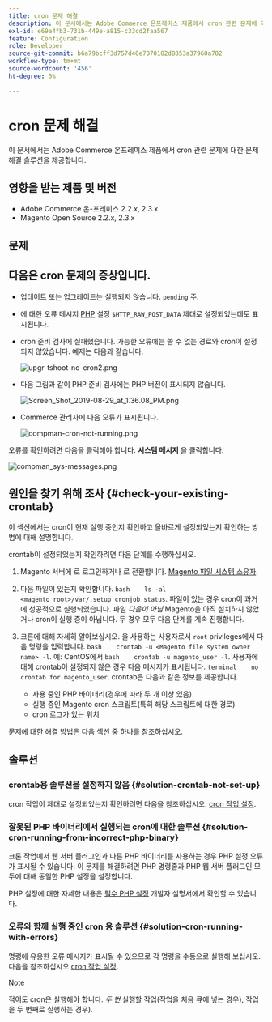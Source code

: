 ```yaml
---
title: cron 문제 해결
description: 이 문서에서는 Adobe Commerce 온프레미스 제품에서 cron 관련 문제에 대한 문제 해결 솔루션을 제공합니다.
exl-id: e69a4fb3-731b-449e-a815-c33cd2faa567
feature: Configuration
role: Developer
source-git-commit: b6a79bcff3d757d40e7070182d8853a37960a782
workflow-type: tm+mt
source-wordcount: '456'
ht-degree: 0%

---
```


# cron 문제 해결

이 문서에서는 Adobe Commerce 온프레미스 제품에서 cron 관련 문제에 대한 문제 해결 솔루션을 제공합니다.

## 영향을 받는 제품 및 버전

* Adobe Commerce 온-프레미스 2.2.x, 2.3.x
* Magento Open Source 2.2.x, 2.3.x

## 문제

## 다음은 cron 문제의 증상입니다.

* 업데이트 또는 업그레이드는 실행되지 않습니다. `pending` 주.
* 에 대한 오류 메시지 [PHP](https://glossary.magento.com/php) 설정 `$HTTP_RAW_POST_DATA` 제대로 설정되었는데도 표시됩니다.
* cron 준비 검사에 실패했습니다. 가능한 오류에는 쓸 수 없는 경로와 cron이 설정되지 않았습니다. 예제는 다음과 같습니다.

  ![upgr-tshoot-no-cron2.png](assets/upgr-tshoot-no-cron2.png)

* 다음 그림과 같이 PHP 준비 검사에는 PHP 버전이 표시되지 않습니다.

  ![Screen_Shot_2019-08-29_at_1.36.08_PM.png](assets/Screen_Shot_2019-08-29_at_1.36.08_PM.png)

* Commerce 관리자에 다음 오류가 표시됩니다.

  ![compman-cron-not-running.png](assets/compman-cron-not-running.png)

오류를 확인하려면 다음을 클릭해야 합니다. **시스템 메시지** 을 클릭합니다.

![compman_sys-messages.png](assets/compman_sys-messages.png)

## 원인을 찾기 위해 조사 {#check-your-existing-crontab}

이 섹션에서는 cron이 현재 실행 중인지 확인하고 올바르게 설정되었는지 확인하는 방법에 대해 설명합니다.

crontab이 설정되었는지 확인하려면 다음 단계를 수행하십시오.

1. Magento 서버에 로 로그인하거나 로 전환합니다. [Magento 파일 시스템 소유자](https://devdocs.magento.com/guides/v2.3/install-gde/prereq/file-sys-perms-over.html).
1. 다음 파일이 있는지 확인합니다.    `bash    ls -al <magento_root>/var/.setup_cronjob_status`. 파일이 있는 경우 cron이 과거에 성공적으로 실행되었습니다. 파일 *다음이 아님* Magento을 아직 설치하지 않았거나 cron이 실행 중이 아닙니다. 두 경우 모두 다음 단계를 계속 진행합니다.
1. 크론에 대해 자세히 알아보십시오. 을 사용하는 사용자로서 `root` privileges에서 다음 명령을 입력합니다.    `bash    crontab -u <Magento file system owner name> -l`. 예: CentOS에서 `bash    crontab -u magento_user -l`.  사용자에 대해 crontab이 설정되지 않은 경우 다음 메시지가 표시됩니다.    `terminal    no crontab for magento_user`. crontab은 다음과 같은 정보를 제공합니다.

   * 사용 중인 PHP 바이너리(경우에 따라 두 개 이상 있음)
   * 실행 중인 Magento cron 스크립트(특히 해당 스크립트에 대한 경로)
   * cron 로그가 있는 위치

문제에 대한 해결 방법은 다음 섹션 중 하나를 참조하십시오.

## 솔루션

### crontab용 솔루션을 설정하지 않음 {#solution-crontab-not-set-up}

cron 작업이 제대로 설정되었는지 확인하려면 다음을 참조하십시오. [cron 작업 설정](https://devdocs.magento.com/guides/v2.3/install-gde/install/post-install-config.html#post-install-cron).

### 잘못된 PHP 바이너리에서 실행되는 cron에 대한 솔루션 {#solution-cron-running-from-incorrect-php-binary}

크론 작업에서 웹 서버 플러그인과 다른 PHP 바이너리를 사용하는 경우 PHP 설정 오류가 표시될 수 있습니다. 이 문제를 해결하려면 PHP 명령줄과 PHP 웹 서버 플러그인 모두에 대해 동일한 PHP 설정을 설정합니다.

PHP 설정에 대한 자세한 내용은 [필수 PHP 설정](https://devdocs.magento.com/guides/v2.3/install-gde/prereq/php-settings.html) 개발자 설명서에서 확인할 수 있습니다.

### 오류와 함께 실행 중인 cron 용 솔루션 {#solution-cron-running-with-errors}

명령에 유용한 오류 메시지가 표시될 수 있으므로 각 명령을 수동으로 실행해 보십시오. 다음을 참조하십시오 [cron 작업 설정](https://devdocs.magento.com/guides/v2.3/install-gde/install/post-install-config.html#post-install-cron).

>[!NOTE]
>
>적어도 cron은 실행해야 합니다. *두 번* 실행할 작업(작업을 처음 큐에 넣는 경우), 작업을 두 번째로 실행하는 경우).
